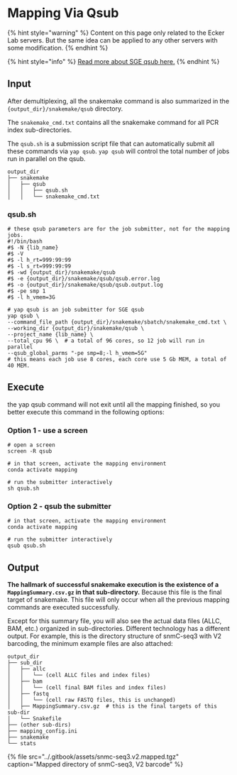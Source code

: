 # Mapping Via Qsub

{% hint style="warning" %}
Content on this page only related to the Ecker Lab servers. But the same idea can be applied to any other servers with some modification.
{% endhint %}

{% hint style="info" %}
[Read more about SGE qsub here.](http://bioinformatics.mdc-berlin.de/intro2UnixandSGE/sun_grid_engine_for_beginners/how_to_submit_a_job_using_qsub.html)
{% endhint %}

## Input

After demultiplexing, all the snakemake command is also summarized in the `{output_dir}/snakemake/qsub` directory. 

The `snakemake_cmd.txt` contains all the snakemake command for all PCR index sub-directories. 

The `qsub.sh` is a submission script file that can automatically submit all these commands via `yap qsub`. `yap qsub` will control the total number of jobs run in parallel on the qsub. 

```text
output_dir
├── snakemake
│   ├── qsub
│   │   ├── qsub.sh
│   │   └── snakemake_cmd.txt
```

### qsub.sh

```text
# these qsub parameters are for the job submitter, not for the mapping jobs.
#!/bin/bash
#$ -N {lib_name}
#$ -V
#$ -l h_rt=999:99:99
#$ -l s_rt=999:99:99
#$ -wd {output_dir}/snakemake/qsub
#$ -e {output_dir}/snakemake/qsub/qsub.error.log
#$ -o {output_dir}/snakemake/qsub/qsub.output.log
#$ -pe smp 1
#$ -l h_vmem=3G

# yap qsub is an job submitter for SGE qsub
yap qsub \
--command_file_path {output_dir}/snakemake/sbatch/snakemake_cmd.txt \
--working_dir {output_dir}/snakemake/qsub \
--project_name {lib_name} \
--total_cpu 96 \  # a total of 96 cores, so 12 job will run in parallel
--qsub_global_parms "-pe smp=8;-l h_vmem=5G"  
# this means each job use 8 cores, each core use 5 Gb MEM, a total of 40 MEM.

```

## Execute

the yap qsub command will not exit until all the mapping finished, so you better execute this command in the following options:

### Option 1 - use a screen

```text
# open a screen
screen -R qsub

# in that screen, activate the mapping environment
conda activate mapping

# run the submitter interactively
sh qsub.sh
```

### Option 2 - qsub the submitter

```text
# in that screen, activate the mapping environment
conda activate mapping

# run the submitter interactively
qsub qsub.sh
```

## Output

**The hallmark of successful snakemake execution is the existence of a `MappingSummary.csv.gz` in that sub-directory.** Because this file is the final target of snakemake. This file will only occur when all the previous mapping commands are executed successfully.

Except for this summary file, you will also see the actual data files \(ALLC, BAM, etc.\) organized in sub-directories. Different technology has a different output. For example, this is the directory structure of snmC-seq3 with V2 barcoding, the minimum example files are also attached:

```text
output_dir
├── sub_dir
│   ├── allc
│   │   └── (cell ALLC files and index files)
│   ├── bam
│   │   └── (cell final BAM files and index files)
│   ├── fastq
│   │   └── (cell raw FASTQ files, this is unchanged) 
│   ├── MappingSummary.csv.gz  # this is the final targets of this sub-dir
│   └── Snakefile
├── (other sub-dirs)
├── mapping_config.ini
├── snakemake
└── stats
```

{% file src="../.gitbook/assets/snmc-seq3.v2.mapped.tgz" caption="Mapped directory of snmC-seq3, V2 barcode" %}

